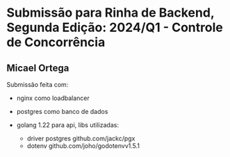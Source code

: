 # Submissão para Rinha de Backend, Segunda Edição: 2024/Q1 - Controle de Concorrência

## Micael Ortega

Submissão feita com:

* nginx como loadbalancer
* postgres como banco de dados
* golang 1.22 para api, libs utilizadas:

  * driver postgres github.com/jackc/pgx
  * dotenv github.com/joho/godotenvv1.5.1
